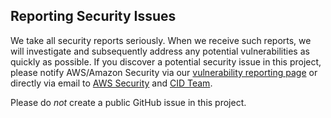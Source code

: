 ## Reporting Security Issues

We take all security reports seriously. When we receive such reports, we will investigate and subsequently address any potential vulnerabilities as quickly as possible. If you discover a potential security issue in this project,
please notify AWS/Amazon Security via our [vulnerability reporting page](http://aws.amazon.com/security/vulnerability-reporting/) or directly via email to [AWS Security](mailto:aws-security@amazon.com) and [CID Team](mailto:cloud-intelligence-dashboards@amazon.com).

Please do *not* create a public GitHub issue in this project.